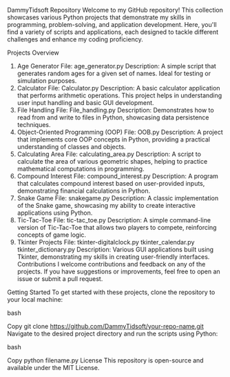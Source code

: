 DammyTidsoft Repository
Welcome to my GitHub repository! This collection showcases various Python projects that demonstrate my skills in programming, problem-solving, and application development. Here, you'll find a variety of scripts and applications, each designed to tackle different challenges and enhance my coding proficiency.

Projects Overview
1. Age Generator
File: age_generator.py
Description: A simple script that generates random ages for a given set of names. Ideal for testing or simulation purposes.
2. Calculator
File: Calculator.py
Description: A basic calculator application that performs arithmetic operations. This project helps in understanding user input handling and basic GUI development.
3. File Handling
File: File_handling.py
Description: Demonstrates how to read from and write to files in Python, showcasing data persistence techniques.
4. Object-Oriented Programming (OOP)
File: OOB.py
Description: A project that implements core OOP concepts in Python, providing a practical understanding of classes and objects.
5. Calculating Area
File: calculating_area.py
Description: A script to calculate the area of various geometric shapes, helping to practice mathematical computations in programming.
6. Compound Interest
File: compound_interest.py
Description: A program that calculates compound interest based on user-provided inputs, demonstrating financial calculations in Python.
7. Snake Game
File: snakegame.py
Description: A classic implementation of the Snake game, showcasing my ability to create interactive applications using Python.
8. Tic-Tac-Toe
File: tic-tac_toe.py
Description: A simple command-line version of Tic-Tac-Toe that allows two players to compete, reinforcing concepts of game logic.
9. Tkinter Projects
File:
tkinter-digitalclock.py
tkinter_calendar.py
tkinter_dictionary.py
Description: Various GUI applications built using Tkinter, demonstrating my skills in creating user-friendly interfaces.
Contributions
I welcome contributions and feedback on any of the projects. If you have suggestions or improvements, feel free to open an issue or submit a pull request.

Getting Started
To get started with these projects, clone the repository to your local machine:

bash

Copy
git clone https://github.com/DammyTidsoft/your-repo-name.git
Navigate to the desired project directory and run the scripts using Python:

bash

Copy
python filename.py
License
This repository is open-source and available under the MIT License.
